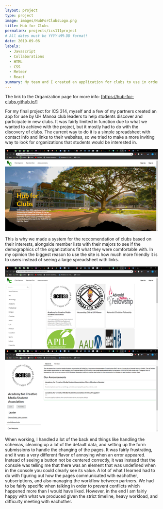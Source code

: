 ```yaml
---
layout: project
type: project
image: images/HubForClubsLogo.png
title: Hub for Clubs
permalink: projects/ics111project
# All dates must be YYYY-MM-DD format!
date: 2019-09-06
labels:
  - Javascript
  - Collaborations
  - HTML
  - CSS
  - Meteor
  - React
summary: My team and I created an application for clubs to use in order to help with announcements and organization.
---
```



The link to the Organization page for more info: [https://hub-for-clubs.github.io/]

For my final project for ICS 314, myself and a few of my partners created an app for use by UH Manoa club leaders to help students discover and participate in new clubs. It was fairly limited in function due to what we wanted to achieve with the project, but it mostly had to do with the discovery of clubs. The current way to do it is a simple spreadsheet with contact info and links to their websites, so we tried to make a more inviting way to look for organizations that students would be interested in.

<img class="ui image" src="../images/hubLanding.PNG">

This is why we made a system for the reccomendation of clubs based on their interests, alongside member lists with their majors to see if the demographics of the organizations fit what they were comfortable with.
In my opinion the biggest reason to use the site is how much more friendly it is to users instead of seeing a large spreadsheet with links.

<img class="ui image" src="../images/hubExplore.PNG">

<img class="ui image" src="../images/hubClub.PNG">

When working, I handled a lot of the back end things like handling the schemas, cleaning up a lot of the default data, and setting up the form submissions to handle the changing of the pages. It was fairly frustrating, and it was a very different flavor of annoying when an error appeared. Instead of seeing a button not be centered correctly, it was instead that the console was telling me that there was an element that was undefined when in the console you could clearly see its value. A lot of what I learned had to do with figuring out how the pages communicated with eachother, subscriptions, and also managing the workflow between partners. We had to be fairly specific when talking in order to prevent conflicts which happened more than I would have liked. However, in the end I am fairly happy with what we produced given the strict timeline, heavy workload, and difficulty meeting with eachother.
